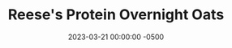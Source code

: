 ---
layout: post
title:  "Reese's Protein Overnight Oats"
date:   2023-03-21 00:00:00 -0500
categories:
- Recipes
- Breakfast
permalink: /recipes/oats-reeses
image: /assets/Food/Breakfast/Oatmeal/oats-reeses.jpg
ing: oatsreeses-ing
facts: oatsreeses-facts
Prep: 5
Rest: 
Cook: 
Source1: https://www.youtube.com/watch?v=m-3SdAiq904
Source2: 
Description: Protein overnight oats are easily my favorite breakfast. Being packed with protein and fiber, highly customizable, super easy to prepare the day before, and easy to take on the go. Here are 5 different recipes that are constantly in my rotation to get you through the work week.
Instructions: 
- Mix the base ingredients in a container (oats, chia seeds, casein, salt, sweetener, yogurt, and milk), then choose one of the flavors<br><br>

- Reese's - mix in cocoa powder, PB2, applesauce, and a drop of almond extract<br><br>

- For the other flavors and their nutrition facts, check out the links below<br><br>
- <p><a href="oats-berry">Berry Delicious Protein Overnight Oats</a></p>
- <p><a href="oats-pb">Peanut Butter Punch Protein Overnight Oats</a></p>
- <p><a href="oats-pumpkin">Pumpkin Pie Protein Overnight Oats</a></p>
- <p><a href="oats-banana">Banana Nut Bread Protein Overnight Oats</a></p>
---